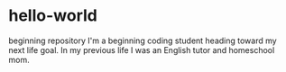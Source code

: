 # hello-world
beginning repository
I'm a beginning coding student heading toward my next life goal.
In my previous life I was an English tutor and homeschool mom.
